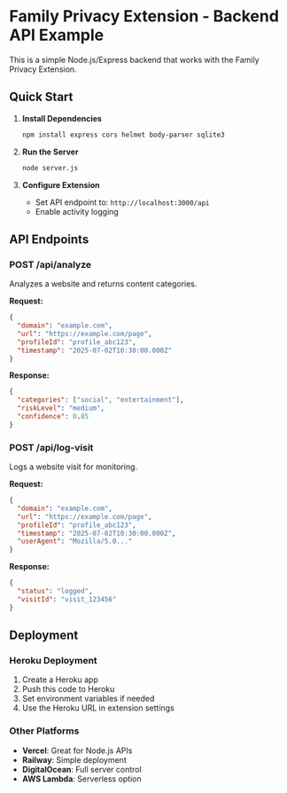 # Family Privacy Extension - Backend API Example

This is a simple Node.js/Express backend that works with the Family Privacy Extension.

## Quick Start

1. **Install Dependencies**
   ```bash
   npm install express cors helmet body-parser sqlite3
   ```

2. **Run the Server**
   ```bash
   node server.js
   ```

3. **Configure Extension**
   - Set API endpoint to: `http://localhost:3000/api`
   - Enable activity logging

## API Endpoints

### POST /api/analyze
Analyzes a website and returns content categories.

**Request:**
```json
{
  "domain": "example.com",
  "url": "https://example.com/page",
  "profileId": "profile_abc123",
  "timestamp": "2025-07-02T10:30:00.000Z"
}
```

**Response:**
```json
{
  "categories": ["social", "entertainment"],
  "riskLevel": "medium",
  "confidence": 0.85
}
```

### POST /api/log-visit
Logs a website visit for monitoring.

**Request:**
```json
{
  "domain": "example.com",
  "url": "https://example.com/page",
  "profileId": "profile_abc123",
  "timestamp": "2025-07-02T10:30:00.000Z",
  "userAgent": "Mozilla/5.0..."
}
```

**Response:**
```json
{
  "status": "logged",
  "visitId": "visit_123456"
}
```

## Deployment

### Heroku Deployment
1. Create a Heroku app
2. Push this code to Heroku
3. Set environment variables if needed
4. Use the Heroku URL in extension settings

### Other Platforms
- **Vercel**: Great for Node.js APIs
- **Railway**: Simple deployment
- **DigitalOcean**: Full server control
- **AWS Lambda**: Serverless option
